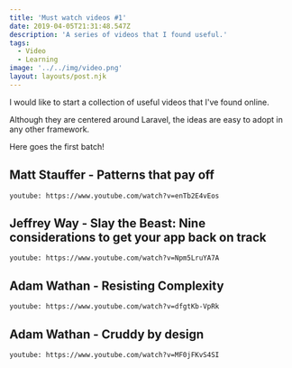```yaml
---
title: 'Must watch videos #1'
date: 2019-04-05T21:31:48.547Z
description: 'A series of videos that I found useful.'
tags:
  - Video
  - Learning
image: '../../img/video.png'
layout: layouts/post.njk
---
```


I would like to start a collection of useful videos that I've found online.

Although they are centered around Laravel, the ideas are easy to adopt in any other framework.

Here goes the first batch!

## Matt Stauffer - Patterns that pay off

`youtube: https://www.youtube.com/watch?v=enTb2E4vEos`

## Jeffrey Way - Slay the Beast: Nine considerations to get your app back on track

`youtube: https://www.youtube.com/watch?v=Npm5LruYA7A`

## Adam Wathan - Resisting Complexity

`youtube: https://www.youtube.com/watch?v=dfgtKb-VpRk`

## Adam Wathan - Cruddy by design

`youtube: https://www.youtube.com/watch?v=MF0jFKvS4SI`

